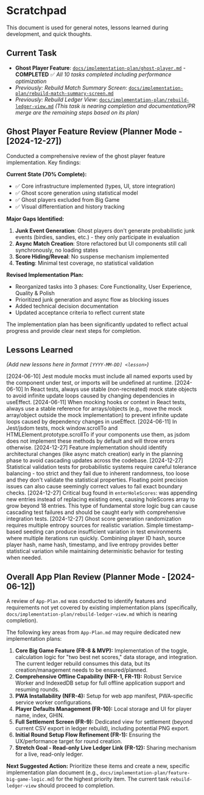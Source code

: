 # Scratchpad

This document is used for general notes, lessons learned during development, and quick thoughts.

## Current Task

* **Ghost Player Feature**: [`docs/implementation-plan/ghost-player.md`](implementation-plan/ghost-player.md) - **COMPLETED** ✅ *All 10 tasks completed including performance optimization*
* *Previously: Rebuild Match Summary Screen*: [`docs/implementation-plan/rebuild-match-summary-screen.md`](implementation-plan/rebuild-match-summary-screen.md)
* *Previously: Rebuild Ledger View*: [`docs/implementation-plan/rebuild-ledger-view.md`](implementation-plan/rebuild-ledger-view.md) *(This task is nearing completion and documentation/PR merge are the remaining steps based on its plan)*

## Ghost Player Feature Review (Planner Mode - [2024-12-27])

Conducted a comprehensive review of the ghost player feature implementation. Key findings:

**Current State (70% Complete):**
- ✅ Core infrastructure implemented (types, UI, store integration)
- ✅ Ghost score generation using statistical model
- ✅ Ghost players excluded from Big Game
- ✅ Visual differentiation and history tracking

**Major Gaps Identified:**
1. **Junk Event Generation**: Ghost players don't generate probabilistic junk events (birdies, sandies, etc.) - they only participate in evaluation
2. **Async Match Creation**: Store refactored but UI components still call synchronously, no loading states
3. **Score Hiding/Reveal**: No suspense mechanism implemented
4. **Testing**: Minimal test coverage, no statistical validation

**Revised Implementation Plan:**
- Reorganized tasks into 3 phases: Core Functionality, User Experience, Quality & Polish
- Prioritized junk generation and async flow as blocking issues
- Added technical decision documentation
- Updated acceptance criteria to reflect current state

The implementation plan has been significantly updated to reflect actual progress and provide clear next steps for completion.

## Lessons Learned

*(Add new lessons here in format `[YYYY-MM-DD] <lesson>`)*

[2024-06-10] Jest module mocks must include all named exports used by the component under test, or imports will be undefined at runtime.
[2024-06-10] In React tests, always use stable (non-recreated) mock state objects to avoid infinite update loops caused by changing dependencies in useEffect.
[2024-06-11] When mocking hooks or context in React tests, always use a stable reference for arrays/objects (e.g., move the mock array/object outside the mock implementation) to prevent infinite update loops caused by dependency changes in useEffect.
[2024-06-11] In Jest/jsdom tests, mock window.scrollTo and HTMLElement.prototype.scrollTo if your components use them, as jsdom does not implement these methods by default and will throw errors otherwise. 
[2024-12-27] Feature implementation should identify architectural changes (like async match creation) early in the planning phase to avoid cascading updates across the codebase.
[2024-12-27] Statistical validation tests for probabilistic systems require careful tolerance balancing - too strict and they fail due to inherent randomness, too loose and they don't validate the statistical properties. Floating point precision issues can also cause seemingly correct values to fail exact boundary checks.
[2024-12-27] Critical bug found in `enterHoleScores`: was appending new entries instead of replacing existing ones, causing holeScores array to grow beyond 18 entries. This type of fundamental store logic bug can cause cascading test failures and should be caught early with comprehensive integration tests.
[2024-12-27] Ghost score generation randomization requires multiple entropy sources for realistic variation. Simple timestamp-based seeding can produce insufficient variation in test environments where multiple iterations run quickly. Combining player ID hash, source player hash, name hash, timestamp, and live entropy provides better statistical variation while maintaining deterministic behavior for testing when needed.

## Overall App Plan Review (Planner Mode - [2024-06-12])

A review of `App-Plan.md` was conducted to identify features and requirements not yet covered by existing implementation plans (specifically, `docs/implementation-plan/rebuild-ledger-view.md` which is nearing completion).

The following key areas from `App-Plan.md` may require dedicated new implementation plans:

1.  **Core Big Game Feature (FR-8 & MVP):** Implementation of the toggle, calculation logic for "two best net scores," data storage, and integration. The current ledger rebuild consumes this data, but its creation/management needs to be ensured/planned.
2.  **Comprehensive Offline Capability (NFR-1, FR-11):** Robust Service Worker and IndexedDB setup for full offline application support and resuming rounds.
3.  **PWA Installability (NFR-4):** Setup for web app manifest, PWA-specific service worker configurations.
4.  **Player Defaults Management (FR-10):** Local storage and UI for player name, index, GHIN.
5.  **Full Settlement Screen (FR-9):** Dedicated view for settlement (beyond current CSV export in ledger rebuild), including potential PNG export.
6.  **Initial Round Setup Flow Refinement (FR-1):** Ensuring the UX/performance target for round creation.
7.  **Stretch Goal - Read-only Live Ledger Link (FR-12):** Sharing mechanism for a live, read-only ledger.

**Next Suggested Action:** Prioritize these items and create a new, specific implementation plan document (e.g., `docs/implementation-plan/feature-big-game-logic.md`) for the highest priority item. The current task `rebuild-ledger-view` should proceed to completion. 